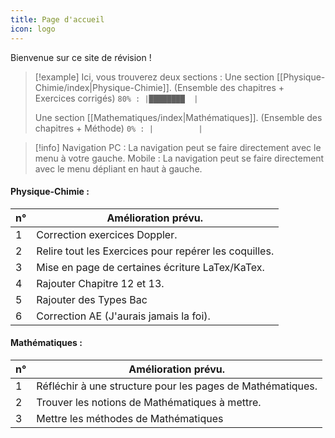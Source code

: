 ```yaml
---
title: Page d'accueil
icon: logo
---
```

Bienvenue sur ce site de révision !

> [!example] Ici, vous trouverez deux sections :
> Une section [[Physique-Chimie/index|Physique-Chimie]]. (Ensemble des chapitres + Exercices corrigés)  `80% : |████████  |`
> 
> Une section [[Mathematiques/index|Mathématiques]]. (Ensemble des chapitres + Méthode) `0% : |          |`

> [!info] Navigation
> 	PC : La navigation peut se faire directement avec le menu à votre gauche.
> 	Mobile : La navigation peut se faire directement avec le menu dépliant en haut à gauche. 
#### Physique-Chimie :

| n°  | Amélioration prévu.                                   |
| --- | ----------------------------------------------------- |
| 1   | Correction exercices Doppler.                         |
| 2   | Relire tout les Exercices pour repérer les coquilles. |
| 3   | Mise en page de certaines écriture LaTex/KaTex.       |
| 4   | Rajouter Chapitre 12 et 13.                           |
| 5   | Rajouter des Types Bac                                |
| 6   | Correction AE (J'aurais jamais la foi).               |

#### Mathématiques :

| n°  | Amélioration prévu.                                        |
| --- | ---------------------------------------------------------- |
| 1   | Réfléchir à une structure pour les pages de Mathématiques. |
| 2   | Trouver les notions de Mathématiques à mettre.             |
| 3   | Mettre les méthodes de Mathématiques                       |

